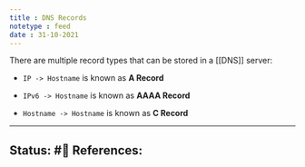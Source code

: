 ```yaml
---
title : DNS Records
notetype : feed
date : 31-10-2021
---
```


There are multiple record types that can be stored in a [[DNS]] server:

-   `IP -> Hostname` is known as **A Record**
    
-   `IPv6 -> Hostname` is known as **AAAA Record**
    
-   `Hostname -> Hostname` is known as **C Record**

-----

Status: #🌱 
References:
- 
